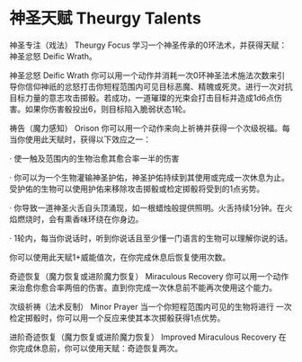 # 神圣天赋 Theurgy Talents

神圣专注（戏法） Theurgy Focus
学习一个神圣传承的0环法术，并获得天赋：神圣忿怒 Deific Wrath。

神圣忿怒 Deific Wrath
你可以用一个动作并消耗一次0环神圣法术施法次数来引导你信仰神祇的忿怒打击你短程范围内可见目标恶魔、精魄或死灵。进行一次对抗目标力量的意志攻击掷骰。若成功，一道璀璨的光束会打击目标并造成1d6点伤害。如果你伤害骰投出6，则目标陷入脆弱状态1轮。

祷告（魔力感知） Orison
你可以用一个动作来向上祈祷并获得一个次级祝福。每当你使用此天赋时，获得以下效应之一：

· 使一触及范围内的生物治愈其愈合率一半的伤害

·
你可以为一个生物灌输神圣护佑，神圣护佑持续到其使用或完成一次休息为止。受护佑的生物可以使用护佑来移除攻击掷骰或检定掷骰将受到的1点劣势。

·
你导致一道神圣火舌自头顶涌现，如一根蜡烛般提供照明。火舌持续1分钟。在火焰燃烧时，会有熏香味环绕在你身边。

·
1轮内，每当你说话时，听到你说话且至少懂一门语言的生物可以理解你说的话。

你可以使用此天赋1+威能值次，在你完成休息后恢复使用次数。

奇迹恢复（魔力恢复或进阶魔力恢复） Miraculous Recovery
你可以用一个动作来治愈你愈合率两倍的伤害。直到你完成一次休息前不能再次使用这个能力。

次级祈祷（法术反制） Minor Prayer 当一个你短程范围内可见的生物将进行
一次检定掷骰时，你可以用一个反应来使其本次掷骰获得1点优势。

进阶奇迹恢复（魔力恢复或进阶魔力恢复） Improved Miraculous Recovery
在你完成休息前，你可以使用天赋：奇迹恢复两次。

 
